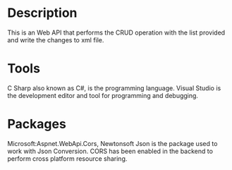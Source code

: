 ﻿# Description
This is an Web API that performs the CRUD operation with the list provided and write the changes to xml file.

# Tools
C Sharp also known as C#, is the programming language. Visual Studio is the development editor and tool for programming and debugging.

# Packages
Microsoft:Aspnet.WebApi.Cors, Newtonsoft Json is the package used to work with Json Conversion. CORS has been enabled in the backend to perform cross platform resource sharing.